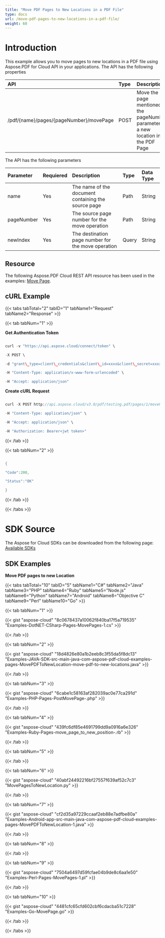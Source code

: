 ```yaml
---
title: "Move PDF Pages to New Locations in a PDF File"
type: docs
url: /move-pdf-pages-to-new-locations-in-a-pdf-file/
weight: 60
---
```


# **Introduction**
This example allows you to move pages to new locations in a PDF file using Aspose.PDF for Cloud API in your applications. The API has the following properties


|**API**|**Type**|**Description**|
| :- | :- | :- |
|/pdf/{name}/pages/{pageNumber}/movePage|POST|Move the page mentioned in the pageNumber parameter to a new location in the PDF Page|
The API has the following parameters

|**Parameter**|**Requiered**|**Description**|**Type**|**Data Type**|
| :- | :- | :- | :- | :- |
|name|Yes|The name of the document containing the source page|Path|String|
|pageNumber|Yes|The source page number for the move operation|Path|String|
|newIndex|Yes|The destination page number for the move operation|Query|String|
## **Resource**
The following Aspose.PDF Cloud REST API resource has been used in the examples: [Move Page](https://apireference.aspose.cloud/pdf/#!/Pages/PostMovePage).
## **cURL Example**
{{< tabs tabTotal="2" tabID="1" tabName1="Request" tabName2="Response" >}}

{{< tab tabNum="1" >}}

**Get Authentication Token**

```java

curl -v "https://api.aspose.cloud/connect/token" \

-X POST \

-d "grant\_type=client\_credentials&client\_id=xxxx&client\_secret=xxxx" \

-H "Content-Type: application/x-www-form-urlencoded" \

-H "Accept: application/json"

```

**Create cURL Request**

```java

curl -X POST http://api.aspose.cloud/v3.0/pdf/testing.pdf/pages/1/movePage?newIndex=2  \

-H "Content-Type: application/json" \

-H "Accept: application/json" \

-H "Authorization: Bearer<jwt token>"

```

{{< /tab >}}

{{< tab tabNum="2" >}}

```java

{

"Code":200,

"Status":"OK"

}

```

{{< /tab >}}

{{< /tabs >}}
# **SDK Source**
The Aspose for Cloud SDKs can be downloaded from the following page: [Available SDKs](/available-sdks-html/)
## **SDK Examples**
**Move PDF pages to new Location**

{{< tabs tabTotal="10" tabID="5" tabName1="C#" tabName2="Java" tabName3="PHP" tabName4="Ruby" tabName5="Node.js" tabName6="Python" tabName7="Android" tabName8="Objective C" tabName9="Perl" tabName10="Go" >}}

{{< tab tabNum="1" >}}

{{< gist "aspose-cloud" "8c0678437a10062f840ba17f5a719535" "Examples-DotNET-CSharp-Pages-MovePages-1.cs" >}}

{{< /tab >}}

{{< tab tabNum="2" >}}

{{< gist "aspose-cloud" "18d4826e80a1b2eeb8c3f55da5f8dc13" "Examples-JAVA-SDK-src-main-java-com-aspose-pdf-cloud-examples-pages-MovePDFToNewLocation-move-pdf-to-new-locations.java" >}}

{{< /tab >}}

{{< tab tabNum="3" >}}

{{< gist "aspose-cloud" "6cabe1c58163af282039ac0e77ca291d" "Examples-PHP-Pages-PostMovePage-.php" >}}

{{< /tab >}}

{{< tab tabNum="4" >}}

{{< gist "aspose-cloud" "439fc6df85e4691799dd9a0916a6e326" "Examples-Ruby-Pages-move\_page\_to\_new\_position-.rb" >}}

{{< /tab >}}

{{< tab tabNum="5" >}}

{{< /tab >}}

{{< tab tabNum="6" >}}

{{< gist "aspose-cloud" "40abf24492216bf27557f639af52c7c3" "MovePagesToNewLocation.py" >}}

{{< /tab >}}

{{< tab tabNum="7" >}}

{{< gist "aspose-cloud" "cf2d35a97229ccaaf2eb88e7adfbe80a" "Examples-Android-app-src-main-java-com-aspose-pdf-cloud-examples-pages-MovePDFToNewLocation-1.java" >}}

{{< /tab >}}

{{< tab tabNum="8" >}}

{{< /tab >}}

{{< tab tabNum="9" >}}

{{< gist "aspose-cloud" "7504a6497d59fcfae04b9de8c6aa1e50" "Examples-Perl-Pages-MovePages-1.pl" >}}

{{< /tab >}}

{{< tab tabNum="10" >}}

{{< gist "aspose-cloud" "4481cfc65cfd602cbf6cdacba51c7228" "Examples-Go-MovePage.go" >}}

{{< /tab >}}

{{< /tabs >}}
